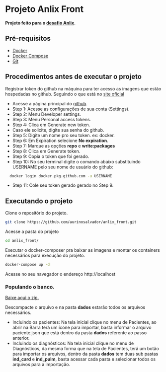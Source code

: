 # Projeto Anlix Front

**Projeto feito para o [desafio Anlix](https://github.com/anlix-io/desafio-anlix).**

## Pré-requisitos

 - [Docker](https://docs.docker.com/engine/install/)
 - [Docker Compose](https://docs.docker.com/compose/install/)
 - [Git](https://git-scm.com/book/pt-br/v2/Come%C3%A7ando-Instalando-o-Git)

## Procedimentos antes de executar o projeto

Registrar token do github na máquina para ter acesso as imagens que estão hospedadas no github.
Seguindo o que está no [site oficial](https://docs.github.com/pt/packages/working-with-a-github-packages-registry/working-with-the-container-registry#)

 - Acesse a página principal do [github](https://github.com/).
 - Step 1: Acesse as configurações de sua conta (Settings).
 - Step 2: Menu Developer settings.
 - Step 3: Menu Personal access tokens.
 - Step 4: Clica em Generate new token.
 - Caso ele solicite, digite sua senha do github.
 - Step 5: Digite um nome pro seu token. ex: docker.
 - Step 6: Em Expiration selecione **No expiration**.
 - Step 7: Marque as opções **repo** e **write:packages**
 - Step 8: Clica em Generate token.
 - Step 9: Copia o token que foi gerado.
 - Step 10: No seu terminal digite o comando abaixo substituindo USERNAME pelo seu nome de usuário do github:
```bash
  docker login docker.pkg.github.com -u USERNAME
```
  - Step 11: Cole seu token gerado gerado no Step 9.

## Executando o projeto

Clone o repositório do projeto.
```bash
git clone https://github.com/aurinosalvador/anlix_front.git
``` 

Acesse a pasta do projeto
```bash
cd anlix_front/
``` 

Executar o docker-composer pra baixar as imagens e montar os containers necessários para execução do projeto.
```bash
docker-compose up -d
``` 

Acesse no seu navegador o endereço http://localhost

### Populando o banco.

[Baixe aqui o zip.](https://github.com/anlix-io/desafio-anlix/archive/refs/heads/main.zip)

Descompacte o arquivo e na pasta **dados** estarão todos os arquivos necessários.

 - Incluindo os pacientes: Na tela inicial clique no menu de Pacientes, ao abrir na Barra terá um ícone para importar, basta informar o arquivo paciente.json que está dentro da pasta **dados** referente ao passo anterior.
 - Incluindo os diagnósticos: Na tela inicial clique no menu de Diagnósticos, da mesma forma que na tela de Pacientes, terá um botão para importar os arquivos, dentro da pasta **dados** tem duas sub pastas **ind_card** e **ind_pulm**, basta acessar cada pasta e selecionar todos os arquivos para a importação.


    